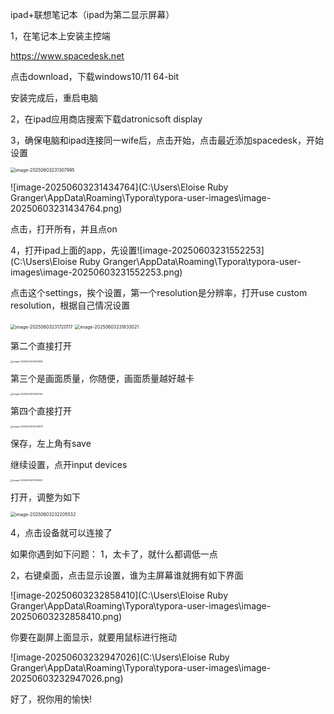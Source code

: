 ipad+联想笔记本（ipad为第二显示屏幕）

1，在笔记本上安装主控端

https://www.spacedesk.net

点击download，下载windows10/11 64-bit

安装完成后，重启电脑

2，在ipad应用商店搜索下载datronicsoft display

3，确保电脑和ipad连接同一wife后，点击开始，点击最近添加spacedesk，开始设置

<img src="C:\Users\Eloise Ruby Granger\AppData\Roaming\Typora\typora-user-images\image-20250603231307995.png" alt="image-20250603231307995" style="zoom: 50%;" />

![image-20250603231434764](C:\Users\Eloise Ruby Granger\AppData\Roaming\Typora\typora-user-images\image-20250603231434764.png)

点击，打开所有，并且点on

4，打开ipad上面的app，先设置![image-20250603231552253](C:\Users\Eloise Ruby Granger\AppData\Roaming\Typora\typora-user-images\image-20250603231552253.png)

点击这个settings，挨个设置，第一个resolution是分辨率，打开use custom resolution，根据自己情况设置



<img src="C:\Users\Eloise Ruby Granger\AppData\Roaming\Typora\typora-user-images\image-20250603231720117.png" alt="image-20250603231720117" style="zoom:50%;" />

<img src="C:\Users\Eloise Ruby Granger\AppData\Roaming\Typora\typora-user-images\image-20250603231833021.png" alt="image-20250603231833021" style="zoom:50%;" />

第二个直接打开

<img src="C:\Users\Eloise Ruby Granger\AppData\Roaming\Typora\typora-user-images\image-20250603231903958.png" alt="image-20250603231903958" style="zoom:25%;" />

第三个是画面质量，你随便，画面质量越好越卡

<img src="C:\Users\Eloise Ruby Granger\AppData\Roaming\Typora\typora-user-images\image-20250603231946736.png" alt="image-20250603231946736" style="zoom:25%;" />

第四个直接打开

<img src="C:\Users\Eloise Ruby Granger\AppData\Roaming\Typora\typora-user-images\image-20250603232038073.png" alt="image-20250603232038073" style="zoom:25%;" />

保存，左上角有save

继续设置，点开input devices

<img src="C:\Users\Eloise Ruby Granger\AppData\Roaming\Typora\typora-user-images\image-20250603232116983.png" alt="image-20250603232116983" style="zoom:25%;" />

打开，调整为如下

<img src="C:\Users\Eloise Ruby Granger\AppData\Roaming\Typora\typora-user-images\image-20250603232205532.png" alt="image-20250603232205532" style="zoom:50%;" />

4，点击设备就可以连接了

如果你遇到如下问题：
1，太卡了，就什么都调低一点

2，右键桌面，点击显示设置，谁为主屏幕谁就拥有如下界面

![image-20250603232858410](C:\Users\Eloise Ruby Granger\AppData\Roaming\Typora\typora-user-images\image-20250603232858410.png)



你要在副屏上面显示，就要用鼠标进行拖动

![image-20250603232947026](C:\Users\Eloise Ruby Granger\AppData\Roaming\Typora\typora-user-images\image-20250603232947026.png)

好了，祝你用的愉快!